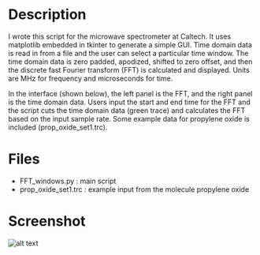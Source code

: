 # Description
I wrote this script for the microwave spectrometer at Caltech. It uses matplotlib embedded in tkinter to generate a simple GUI. Time domain data is read in from a file and the user can select a particular time window. The time domain data is zero padded, apodized, shifted to zero offset, and then the discrete fast Fourier transform (FFT) is calculated and displayed. Units are MHz for frequency and microseconds for time.

In the interface (shown below), the left panel is the FFT, and the right panel is the time domain data. Users input the start and end time for the FFT and the script cuts the time domain data (green trace) and calculates the FFT based on the input sample rate. Some example data for propylene oxide is included (prop_oxide_set1.trc).

# Files

* FFT_windows.py : main script
* prop_oxide_set1.trc : example input from the molecule propylene oxide

# Screenshot

![alt text](https://github.com/iafinn/science_projects/blob/master/FFT_gui/screenshot2.png)



